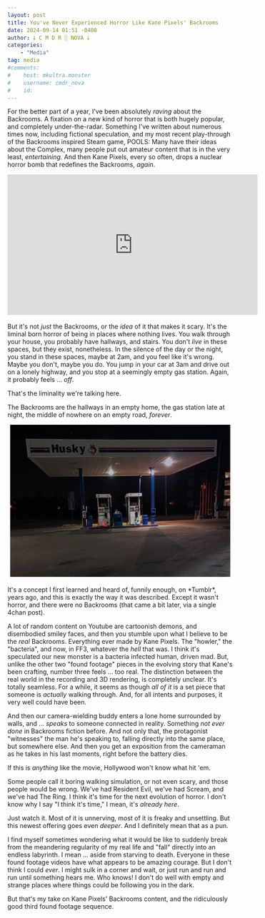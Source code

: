 ```yaml
---
layout: post
title: You've Never Experienced Horror Like Kane Pixels' Backrooms
date: 2024-09-14 01:51 -0400
author: 𐕣 C M D R ░ NOVA 𐕣
categories:
    - "Media"
tag: media
#comments:
#    host: mkultra.monster
#    username: cmdr_nova
#    id: 
---
```


For the better part of a year, I've been absolutely *raving* about the Backrooms. A fixation on a new kind of horror that is both hugely popular, and completely under-the-radar. Something I've written about numerous times now, including fictional speculation, and my most recent play-through of the Backrooms inspired Steam game, POOLS: Many have their ideas about the Complex, many people put out amateur content that is in the very least, *entertaining.* And then Kane Pixels, every so often, drops a nuclear horror bomb that redefines the Backrooms, *again*.

<iframe width="560" height="315" src="https://www.youtube.com/embed/acdYs9tPLko?si=Z869MvwMRWxLPcon" title="YouTube video player" frameborder="0" allow="accelerometer; autoplay; clipboard-write; encrypted-media; gyroscope; picture-in-picture; web-share" referrerpolicy="strict-origin-when-cross-origin" allowfullscreen></iframe>

But it's not *just* the Backrooms, or the *idea* of it that makes it scary. It's the liminal born horror of being in places where nothing lives. You walk through your house, you probably have hallways, and stairs. You don't *live* in these spaces, but they exist, nonetheless. In the silence of the day or the night, you stand in these spaces, maybe at 2am, and you feel like it's wrong. Maybe you don't, maybe you do. You jump in your car at 3am and drive out on a lonely highway, and you stop at a seemingly empty gas station. Again, it probably feels ... *off*.

That's the liminality we're talking here.

The Backrooms are the hallways in an empty home, the gas station late at night, the middle of nowhere on an empty road, *forever*.
<center>
<img src="/img/posts/kanebackrooms/gasstation.png">
</center>
<br />
It's a concept I first learned and heard of, funnily enough, on *Tumblr*, years ago, and this is exactly the way it was described. Except it wasn't horror, and there were no Backrooms (that came a bit later, via a single 4chan post).

A lot of random content on Youtube are cartoonish demons, and disembodied smiley faces, and then you stumble upon what I believe to be the *real* Backrooms. Everything ever made by Kane Pixels. The "howler," the "bacteria", and now, in FF3, whatever the *hell* that was. I think it's speculated our new monster is a bacteria infected human, driven mad. But, unlike the other two "found footage" pieces in the evolving story that Kane's been crafting, number three feels ... too real. The distinction between the real world in the recording and 3D rendering, is completely unclear. It's totally seamless. For a while, it seems as though *all of it* is a set piece that someone is *actually* walking through. And, for all intents and purposes, it very well could have been.

And then our camera-wielding buddy enters a lone home surrounded by walls, and ... *speaks* to someone connected in reality. Something *not ever done* in Backrooms fiction before. And not only that, the protagonist "witnesses" the man he's speaking to, falling directly into the same place, but somewhere else. And then you get an exposition from the cameraman as he takes in his last moments, right before the battery dies.

If this is *anything* like the movie, Hollywood won't know what hit 'em.

Some people call it boring walking simulation, or not even scary, and those people would be wrong. We've had Resident Evil, we've had Scream, and we've had The Ring. I think it's time for the next evolution of horror. I don't know why I say "I think it's time," I mean, it's *already here*.

Just watch it. Most of it is unnerving, most of it is freaky and unsettling. But this newest offering goes even *deeper*. And I definitely mean that as a pun.

I find myself sometimes wondering what it would be like to suddenly break from the meandering regularity of my real life and "fall" directly into an endless labyrinth. I mean ... aside from starving to death. Everyone in these found footage videos have what appears to be amazing courage. But I don't think I could *ever*. I might sulk in a corner and wait, or just run and run and run until something hears me. Who knows! I don't do well with empty and strange places where things could be following you in the dark.

But that's my take on Kane Pixels' Backrooms content, and the ridiculously good third found footage sequence.